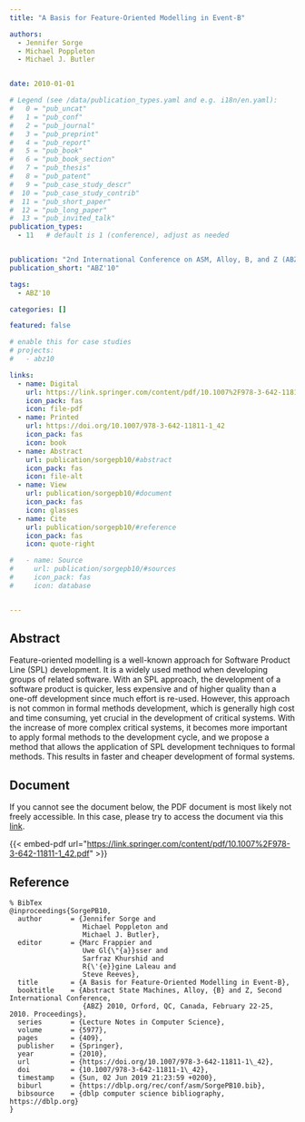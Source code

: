 ```yaml
---
title: "A Basis for Feature-Oriented Modelling in Event-B"

authors:
  - Jennifer Sorge
  - Michael Poppleton
  - Michael J. Butler


date: 2010-01-01

# Legend (see /data/publication_types.yaml and e.g. i18n/en.yaml): 
#   0 = "pub_uncat"
#   1 = "pub_conf"
#   2 = "pub_journal"
#   3 = "pub_preprint"
#   4 = "pub_report"
#   5 = "pub_book"
#   6 = "pub_book_section"
#   7 = "pub_thesis"
#   8 = "pub_patent"
#   9 = "pub_case_study_descr"
#  10 = "pub_case_study_contrib"
#  11 = "pub_short_paper"
#  12 = "pub_long_paper"
#  13 = "pub_invited_talk"
publication_types:
  - 11   # default is 1 (conference), adjust as needed


publication: "2nd International Conference on ASM, Alloy, B, and Z (ABZ'10)"
publication_short: "ABZ'10"

tags:
  - ABZ'10

categories: []

featured: false

# enable this for case studies
# projects:
#   - abz10

links:
  - name: Digital
    url: https://link.springer.com/content/pdf/10.1007%2F978-3-642-11811-1_42.pdf
    icon_pack: fas
    icon: file-pdf
  - name: Printed
    url: https://doi.org/10.1007/978-3-642-11811-1_42
    icon_pack: fas
    icon: book
  - name: Abstract
    url: publication/sorgepb10/#abstract
    icon_pack: fas
    icon: file-alt
  - name: View
    url: publication/sorgepb10/#document
    icon_pack: fas
    icon: glasses
  - name: Cite
    url: publication/sorgepb10/#reference
    icon_pack: fas
    icon: quote-right

#   - name: Source
#     url: publication/sorgepb10/#sources
#     icon_pack: fas
#     icon: database


---
```


## Abstract

Feature-oriented modelling is a well-known approach for Software Product Line (SPL) development. It is a widely used method when developing groups of related software. With an SPL approach, the development of a software product is quicker, less expensive and of higher quality than a one-off development since much effort is re-used. However, this approach is not common in formal methods development, which is generally high cost and time consuming, yet crucial in the development of critical systems. With the increase of more complex critical systems, it becomes more important to apply formal methods to the development cycle, and we propose a method that allows the application of SPL development techniques to formal methods. This results in faster and cheaper development of formal systems.

## Document

If you cannot see the document below, the PDF document is most likely not freely accessible. In this case, please try to access the document via this <a href="https://link.springer.com/content/pdf/10.1007%2F978-3-642-11811-1_42.pdf">link</a>.

{{< embed-pdf url="https://link.springer.com/content/pdf/10.1007%2F978-3-642-11811-1_42.pdf" >}}

## Reference

```
% BibTex
@inproceedings{SorgePB10,
  author       = {Jennifer Sorge and
                  Michael Poppleton and
                  Michael J. Butler},
  editor       = {Marc Frappier and
                  Uwe Gl{\"{a}}sser and
                  Sarfraz Khurshid and
                  R{\'{e}}gine Laleau and
                  Steve Reeves},
  title        = {A Basis for Feature-Oriented Modelling in Event-B},
  booktitle    = {Abstract State Machines, Alloy, {B} and Z, Second International Conference,
                  {ABZ} 2010, Orford, QC, Canada, February 22-25, 2010. Proceedings},
  series       = {Lecture Notes in Computer Science},
  volume       = {5977},
  pages        = {409},
  publisher    = {Springer},
  year         = {2010},
  url          = {https://doi.org/10.1007/978-3-642-11811-1\_42},
  doi          = {10.1007/978-3-642-11811-1\_42},
  timestamp    = {Sun, 02 Jun 2019 21:23:59 +0200},
  biburl       = {https://dblp.org/rec/conf/asm/SorgePB10.bib},
  bibsource    = {dblp computer science bibliography, https://dblp.org}
}


```

<!-- # add information for case study papers (if available)
## Sources

- **Used formal method:**
  [ASM](/method/asm)
- **Resources and tools:**
  Asmeta

For more information, please contact the <a href ="mailto:silvia.bonfanti@unibg.it;arcaini@nii.ac.jp;angelo.gargantini@unibg.it;scandurra@unibg.it;elvinia.riccobene@unimi.it">authors</a>-->

